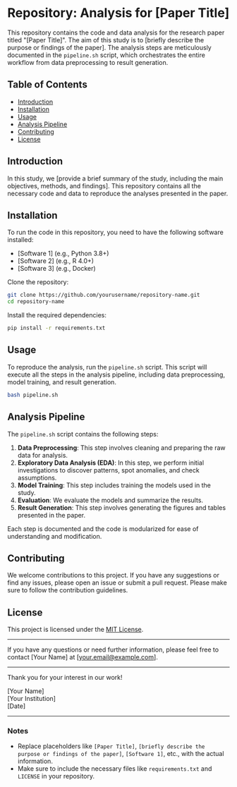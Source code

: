 # Repository: Analysis for [Paper Title]

This repository contains the code and data analysis for the research paper titled "[Paper Title]". The aim of this study is to [briefly describe the purpose or findings of the paper]. The analysis steps are meticulously documented in the `pipeline.sh` script, which orchestrates the entire workflow from data preprocessing to result generation.

## Table of Contents
- [Introduction](#introduction)
- [Installation](#installation)
- [Usage](#usage)
- [Analysis Pipeline](#analysis-pipeline)
- [Contributing](#contributing)
- [License](#license)

## Introduction

In this study, we [provide a brief summary of the study, including the main objectives, methods, and findings]. This repository contains all the necessary code and data to reproduce the analyses presented in the paper.

## Installation

To run the code in this repository, you need to have the following software installed:

- [Software 1] (e.g., Python 3.8+)
- [Software 2] (e.g., R 4.0+)
- [Software 3] (e.g., Docker)

Clone the repository:

```bash
git clone https://github.com/yourusername/repository-name.git
cd repository-name
```

Install the required dependencies:

```bash
pip install -r requirements.txt
```

## Usage

To reproduce the analysis, run the `pipeline.sh` script. This script will execute all the steps in the analysis pipeline, including data preprocessing, model training, and result generation.

```bash
bash pipeline.sh
```

## Analysis Pipeline

The `pipeline.sh` script contains the following steps:

1. **Data Preprocessing**: This step involves cleaning and preparing the raw data for analysis.
2. **Exploratory Data Analysis (EDA)**: In this step, we perform initial investigations to discover patterns, spot anomalies, and check assumptions.
3. **Model Training**: This step includes training the models used in the study.
4. **Evaluation**: We evaluate the models and summarize the results.
5. **Result Generation**: This step involves generating the figures and tables presented in the paper.

Each step is documented and the code is modularized for ease of understanding and modification.

## Contributing

We welcome contributions to this project. If you have any suggestions or find any issues, please open an issue or submit a pull request. Please make sure to follow the contribution guidelines.

## License

This project is licensed under the [MIT License](LICENSE).

---

If you have any questions or need further information, please feel free to contact [Your Name] at [your.email@example.com].

---

Thank you for your interest in our work!

[Your Name]  
[Your Institution]  
[Date]

---

### Notes

- Replace placeholders like `[Paper Title]`, `[briefly describe the purpose or findings of the paper]`, `[Software 1]`, etc., with the actual information.
- Make sure to include the necessary files like `requirements.txt` and `LICENSE` in your repository.

